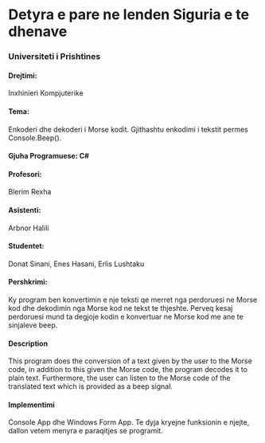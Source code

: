 # Detyra e pare ne lenden Siguria e te dhenave

### Universiteti i Prishtines

#### Drejtimi:
Inxhinieri Kompjuterike


#### Tema:
Enkoderi dhe dekoderi i Morse kodit. Gjithashtu enkodimi i tekstit permes Console.Beep().

#### Gjuha Programuese: C#


#### Profesori:
Blerim Rexha

#### Asistenti:
Arbnor Halili

#### Studentet:
Donat Sinani, Enes Hasani, Erlis Lushtaku


#### Pershkrimi:
Ky program ben konvertimin e nje teksti qe merret nga perdoruesi ne Morse kod dhe dekodimin nga Morse kod ne tekst te thjeshte. 
Perveq kesaj perdoruesi mund ta degjoje kodin e konvertuar ne Morse kod me ane te sinjaleve beep.

#### Description
This program does the conversion of a text given by the user to the Morse code, in addition to this given the Morse code, the program decodes it to plain text. Furthermore, the user can listen to the Morse code of the translated text which is provided as a beep signal.

#### Implementimi
Console App dhe Windows Form App. Te dyja kryejne funksionin e njejte, dallon vetem menyra e paraqitjes se programit.

